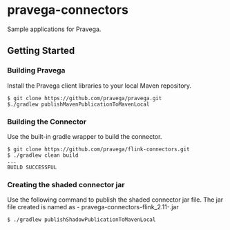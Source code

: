 # pravega-connectors

Sample applications for Pravega.

## Getting Started
### Building Pravega

Install the Pravega client libraries to your local Maven repository.
```
$ git clone https://github.com/pravega/pravega.git
$./gradlew publishMavenPublicationToMavenLocal
```

### Building the Connector
Use the built-in gradle wrapper to build the connector.
```
$ git clone https://github.com/pravega/flink-connectors.git
$ ./gradlew clean build
...
BUILD SUCCESSFUL
```

### Creating the shaded connector jar
Use the following command to publish the shaded connector jar file. The jar file created is named as - pravega-connectors-flink_2.11-<version>.jar
```
$ ./gradlew publishShadowPublicationToMavenLocal
```
